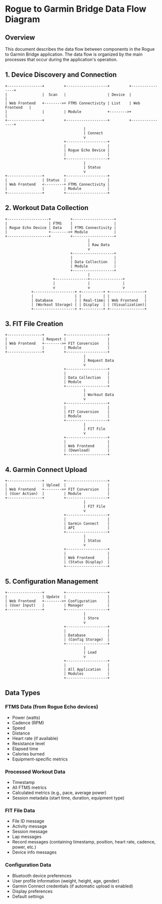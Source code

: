# Rogue to Garmin Bridge Data Flow Diagram

## Overview

This document describes the data flow between components in the Rogue to Garmin Bridge application. The data flow is organized by the main processes that occur during the application's operation.

## 1. Device Discovery and Connection

```
+----------------+         +-------------------+         +----------------+
|                |  Scan   |                   | Device  |                |
| Web Frontend   +-------->+ FTMS Connectivity | List    | Web Frontend   |
|                |         | Module            +-------->+                |
+----------------+         +-------------------+         +----------------+
                                    |
                                    | Connect
                                    v
                           +-------------------+
                           |                   |
                           | Rogue Echo Device |
                           |                   |
                           +-------------------+
                                    |
                                    | Status
                                    v
+----------------+         +-------------------+
|                | Status  |                   |
| Web Frontend   <---------+ FTMS Connectivity |
|                |         | Module            |
+----------------+         +-------------------+
```

## 2. Workout Data Collection

```
+-------------------+         +-------------------+
|                   | FTMS    |                   |
| Rogue Echo Device | Data    | FTMS Connectivity |
|                   +-------->+ Module            |
+-------------------+         +-------------------+
                                      |
                                      | Raw Data
                                      v
                              +-------------------+
                              |                   |
                              | Data Collection   |
                              | Module            |
                              +-------------------+
                                      |
                      +---------------+---------------+
                      |               |               |
                      v               v               v
            +-------------------+ +----------+ +----------------+
            |                   | |          | |                |
            | Database          | | Real-time| | Web Frontend   |
            | (Workout Storage) | | Display  | | (Visualization)|
            +-------------------+ +----------+ +----------------+
```

## 3. FIT File Creation

```
+----------------+         +-------------------+
|                | Request |                   |
| Web Frontend   +-------->+ FIT Conversion    |
|                |         | Module            |
+----------------+         +-------------------+
                                    |
                                    | Request Data
                                    v
                           +-------------------+
                           |                   |
                           | Data Collection   |
                           | Module            |
                           +-------------------+
                                    |
                                    | Workout Data
                                    v
                           +-------------------+
                           |                   |
                           | FIT Conversion    |
                           | Module            |
                           +-------------------+
                                    |
                                    | FIT File
                                    v
                           +-------------------+
                           |                   |
                           | Web Frontend      |
                           | (Download)        |
                           +-------------------+
```

## 4. Garmin Connect Upload

```
+----------------+         +-------------------+
|                | Upload  |                   |
| Web Frontend   +-------->+ FIT Conversion    |
| (User Action)  |         | Module            |
+----------------+         +-------------------+
                                    |
                                    | FIT File
                                    v
                           +-------------------+
                           |                   |
                           | Garmin Connect    |
                           | API               |
                           +-------------------+
                                    |
                                    | Status
                                    v
                           +-------------------+
                           |                   |
                           | Web Frontend      |
                           | (Status Display)  |
                           +-------------------+
```

## 5. Configuration Management

```
+----------------+         +-------------------+
|                | Update  |                   |
| Web Frontend   +-------->+ Configuration     |
| (User Input)   |         | Manager           |
+----------------+         +-------------------+
                                    |
                                    | Store
                                    v
                           +-------------------+
                           |                   |
                           | Database          |
                           | (Config Storage)  |
                           +-------------------+
                                    |
                                    | Load
                                    v
                           +-------------------+
                           |                   |
                           | All Application   |
                           | Modules           |
                           +-------------------+
```

## Data Types

### FTMS Data (from Rogue Echo devices)
- Power (watts)
- Cadence (RPM)
- Speed
- Distance
- Heart rate (if available)
- Resistance level
- Elapsed time
- Calories burned
- Equipment-specific metrics

### Processed Workout Data
- Timestamp
- All FTMS metrics
- Calculated metrics (e.g., pace, average power)
- Session metadata (start time, duration, equipment type)

### FIT File Data
- File ID message
- Activity message
- Session message
- Lap messages
- Record messages (containing timestamp, position, heart rate, cadence, power, etc.)
- Device info messages

### Configuration Data
- Bluetooth device preferences
- User profile information (weight, height, age, gender)
- Garmin Connect credentials (if automatic upload is enabled)
- Display preferences
- Default settings
